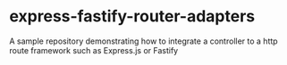 # express-fastify-router-adapters
A sample repository demonstrating how to integrate a controller to a http route framework such as Express.js or Fastify
